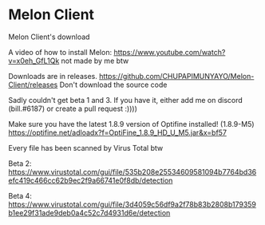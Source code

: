 # Melon Client 
Melon Client's download 

A video of how to install Melon: https://www.youtube.com/watch?v=x0eh_GfL1Qk  not made by me btw 

Downloads are in releases. https://github.com/CHUPAPIMUNYAYO/Melon-Client/releases Don't download the source code

Sadly couldn't get beta 1 and 3. If you have it, either add me on discord (bill.#6187) or create a pull request :)))) 

Make sure you have the latest 1.8.9 version of Optifine installed! (1.8.9-M5) 
https://optifine.net/adloadx?f=OptiFine_1.8.9_HD_U_M5.jar&x=bf57

Every file has been scanned by Virus Total btw

Beta 2: https://www.virustotal.com/gui/file/535b208e25534609581094b7764bd36efc419c466cc62b9ec2f9a66741e0f8db/detection

Beta 4: https://www.virustotal.com/gui/file/3d4059c56df9a2f78b83b2808b179359b1ee29f31ade9deb0a4c52c7d4931d6e/detection
